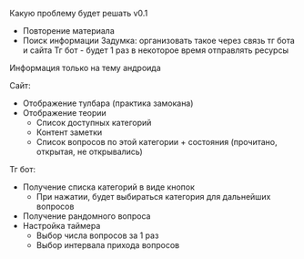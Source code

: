 Какую проблему будет решать v0.1
-  Повторение материала
-  Поиск информации
Задумка: организовать такое через связь тг бота и сайта
Тг бот - будет 1 раз в некоторое время отправлять ресурсы 

Информация только на тему андроида

Сайт: 
-  Отображение тулбара (практика замокана)
- Отображение теории
	-  Список доступных категорий
	-  Контент заметки
	-  Список вопросов по этой категории + состояния (прочитано, открытая, не открывались)

Тг бот: 
-  Получение списка категорий в виде кнопок
	-  При нажатии, будет выбираться категория для дальнейших вопросов
-  Получение рандомного вопроса
- Настройка таймера
	-  Выбор числа вопросов за 1 раз
	-  Выбор интервала прихода вопросов
